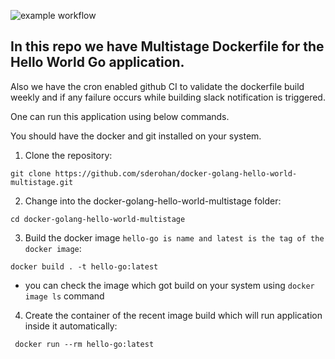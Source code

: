 ![example workflow](https://github.com/sderohan/docker-golang-hello-world-multistage/actions/workflows/testdockerfile.yml/badge.svg)

## In this repo we have Multistage Dockerfile for the Hello World Go application.
Also we have the cron enabled github CI to validate the dockerfile build weekly and if any failure occurs while building slack notification is triggered.

One can run this application using below commands.

You should have the docker and git installed on your system.

1. Clone the repository:
```
git clone https://github.com/sderohan/docker-golang-hello-world-multistage.git
```

2. Change into the docker-golang-hello-world-multistage folder:
```
cd docker-golang-hello-world-multistage
```

3. Build the docker image `hello-go is name and latest is the tag of the docker image`:
```
docker build . -t hello-go:latest
```
- you can check the image which got build on your system using `docker image ls` command

4. Create the container of the recent image build which will run application inside it automatically:
```
 docker run --rm hello-go:latest 
```


